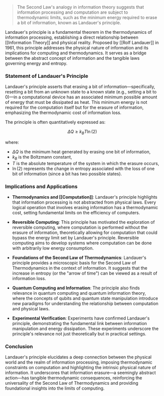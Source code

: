 > The Second Law's analogy in information theory suggests that information processing and computation are subject to thermodynamic limits, such as the minimum energy required to erase a bit of information, known as Landauer's principle.

Landauer's principle is a fundamental theorem in the thermodynamics of information processing, establishing a direct relationship between [[Information Theory]] and physical reality. Proposed by [[Rolf Landauer]] in 1961, this principle addresses the physical nature of information and its implications for computing and thermodynamics. It serves as a bridge between the abstract concept of information and the tangible laws governing energy and entropy.

### Statement of Landauer's Principle

Landauer's principle asserts that erasing a bit of information—specifically, resetting a bit from an unknown state to a known state (e.g., setting a bit to 0)—in a computational device has an associated minimum possible amount of energy that must be dissipated as heat. This minimum energy is not required for the computation itself but for the erasure of information, emphasizing the thermodynamic cost of information loss.

The principle is often quantitatively expressed as:

$$
\Delta Q \geq k_B T \ln(2)
$$

where:
- $\Delta Q$ is the minimum heat generated by erasing one bit of information,
- $k_B$ is the Boltzmann constant,
- $T$ is the absolute temperature of the system in which the erasure occurs,
- $\ln(2)$ represents the change in entropy associated with the loss of one bit of information (since a bit has two possible states).

### Implications and Applications

- **Thermodynamics and [[Computation]]**: Landauer's principle highlights that information processing is not abstracted from physical laws. Every logical operation that involves erasing information has a thermodynamic cost, setting fundamental limits on the efficiency of computers.

- **Reversible Computing**: This principle has motivated the exploration of reversible computing, where computation is performed without the erasure of information, theoretically allowing for computation that could bypass the energy limit set by Landauer's principle. Reversible computing aims to develop systems where computation can be done with arbitrarily low energy consumption.

- **Foundations of the Second Law of Thermodynamics**: Landauer's principle provides a microscopic basis for the Second Law of Thermodynamics in the context of information. It suggests that the increase in entropy (or the "arrow of time") can be viewed as a result of information loss.

- **Quantum Computing and Information**: The principle also finds relevance in quantum computing and quantum information theory, where the concepts of qubits and quantum state manipulation introduce new paradigms for understanding the relationship between computation and physical laws.

- **Experimental Verification**: Experiments have confirmed Landauer's principle, demonstrating the fundamental link between information manipulation and energy dissipation. These experiments underscore the principle's relevance not just theoretically but in practical settings.

### Conclusion

Landauer's principle elucidates a deep connection between the physical world and the realm of information processing, imposing thermodynamic constraints on computation and highlighting the intrinsic physical nature of information. It underscores that information erasure—a seemingly abstract action—has tangible thermodynamic consequences, reinforcing the universality of the Second Law of Thermodynamics and providing foundational insights into the limits of computing.